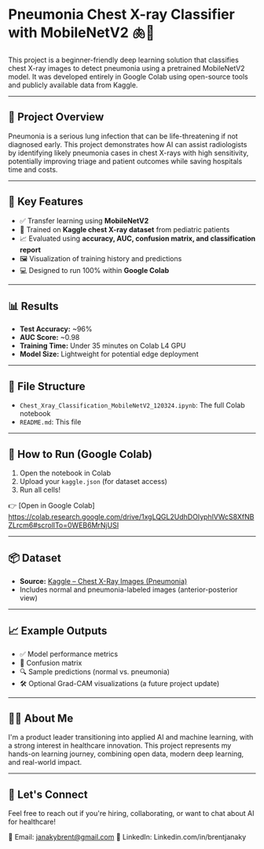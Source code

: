 # Pneumonia Chest X-ray Classifier with MobileNetV2 🫁🤖

This project is a beginner-friendly deep learning solution that classifies chest X-ray images to detect pneumonia using a pretrained MobileNetV2 model. It was developed entirely in Google Colab using open-source tools and publicly available data from Kaggle.

---

## 📌 Project Overview

Pneumonia is a serious lung infection that can be life-threatening if not diagnosed early. This project demonstrates how AI can assist radiologists by identifying likely pneumonia cases in chest X-rays with high sensitivity, potentially improving triage and patient outcomes while saving hospitals time and costs.

---

## 🧠 Key Features

- ✅ Transfer learning using **MobileNetV2**
- 🏥 Trained on **Kaggle chest X-ray dataset** from pediatric patients
- 📈 Evaluated using **accuracy, AUC, confusion matrix, and classification report**
- 🖼️ Visualization of training history and predictions
- 💻 Designed to run 100% within **Google Colab**

---

## 📊 Results

- **Test Accuracy:** ~96%  
- **AUC Score:** ~0.98  
- **Training Time:** Under 35 minutes on Colab L4 GPU  
- **Model Size:** Lightweight for potential edge deployment

---

## 📁 File Structure

- `Chest_Xray_Classification_MobileNetV2_120324.ipynb`: The full Colab notebook
- `README.md`: This file

---

## 🚀 How to Run (Google Colab)

1. Open the notebook in Colab
2. Upload your `kaggle.json` (for dataset access)
3. Run all cells!

👉 [Open in Google Colab] https://colab.research.google.com/drive/1xgLQGL2UdhDOIyphlVWcS8XfNBZLrcm6#scrollTo=0WEB6MrNjUSI 

---

## 📦 Dataset

- **Source:** [Kaggle – Chest X-Ray Images (Pneumonia)](https://www.kaggle.com/datasets/paultimothymooney/chest-xray-pneumonia)
- Includes normal and pneumonia-labeled images (anterior-posterior view)

---

## 📈 Example Outputs

- ✅ Model performance metrics
- 🧠 Confusion matrix
- 🔍 Sample predictions (normal vs. pneumonia)
- 🛠️ Optional Grad-CAM visualizations (a future project update)

---

## 👨‍💼 About Me

I'm a product leader transitioning into applied AI and machine learning, with a strong interest in healthcare innovation. This project represents my hands-on learning journey, combining open data, modern deep learning, and real-world impact.

---

## 🤝 Let's Connect

Feel free to reach out if you're hiring, collaborating, or want to chat about AI for healthcare!

📧 Email: janakybrent@gmail.com 
🔗 LinkedIn: Linkedin.com/in/brentjanaky
